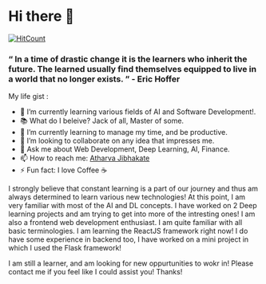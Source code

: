 # Hi there 👋

[![HitCount](http://hits.dwyl.com/atharvagj-ai/atharvagj-ai.svg)](http://hits.dwyl.com/atharvagj-ai/atharvagj-ai)

### “ In a time of drastic change it is the learners who inherit the future. The learned usually find themselves equipped to live in a world that no longer exists. ” - Eric Hoffer

My life gist :

- 🔭 I’m currently learning various fields of AI and Software Development!.
- 📚 What do I beleive? Jack of all, Master of some.
- 🌱 I’m currently learning to manage my time, and be productive.
- 👯 I’m looking to collaborate on any idea that impresses me.
- 💬 Ask me about Web Development, Deep Learning, AI, Finance.
- 📫 How to reach me: [Atharva Jibhakate](https://www.linkedin.com/atharva-jibhakate)
- ⚡ Fun fact: I love Coffee ☕

I strongly believe that constant learning is a part of our journey and thus am 
always determined to learn various new technologies! At this point, I am
very familiar with most of the AI and DL concepts. I have worked on 2 
Deep learning projects and am trying to get into more of the intresting ones!
I am also a frontend web development enthusiast. I am quite familiar with all 
basic terminologies. I am learning the ReactJS framework right now! I do have 
some experience in backend too, I have worked on a mini project in which I 
used the Flask framework!

I am still a learner, and am looking for new oppurtunities to wokr in! Please
contact me if you feel like I could assist you! Thanks!

